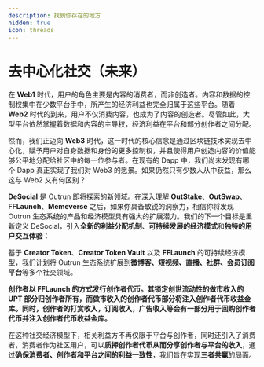 ```yaml
---
description: 找到你存在的地方
hidden: true
icon: threads
---
```


# 去中心化社交（未来）

在 **Web1** 时代，用户的角色主要是内容的消费者，而非创造者。内容和数据的控制权集中在少数平台手中，所产生的经济利益也完全归属于这些平台。随着 **Web2** 时代的到来，用户不仅消费内容，也成为了内容的创造者。尽管如此，大型平台依然掌握着数据和内容的主导权，经济利益在平台和部分创作者之间分配。

然而，我们正迈向 **Web3** 时代，这一时代的核心信念是通过区块链技术实现去中心化，赋予用户对自身数据和身份的更多控制权，并且使得用户创造内容的价值能够公平地分配给社区中的每一位参与者。在现有的 Dapp 中，我们尚未发现有哪个 Dapp 真正实现了我们对 Web3 的愿景。如果仍然只有少数人从中获益，那么这与 Web2 又有何区别？

**DeSocial** 是 Outrun 即将探索的新领域。在深入理解 **OutStake**、**OutSwap**、**FFLaunch**、**Memeverse** 之后，如果你具备敏锐的洞察力，相信你将发现 Outrun 生态系统的产品和经济模型具有强大的扩展潜力。我们的下一个目标是重新定义 DeSocial，引入**全新的利益分配机制**、**可持续发展的经济模式**和**独特的用户交互体验：**

基于 **Creator Token**、**Creator Token Vault** 以及 **FFLaunch** 的可持续经济模型，我们计划将 Outrun 生态系统扩展到**微博客、短视频、直播、社群、会员订阅平台**等多个社交领域。

**创作者以 FFLaunch 的方式发行创作者代币。其锁定创世流动性的做市收入的 UPT 部分归创作者所有，而做市收入的创作者代币部分将注入创作者代币收益金库。同时，创作者的打赏收入，订阅收入，广告收入等会有一部分用于回购创作者代币并注入创作者代币收益金库。**

在这种社交经济模型下，相关利益方不再仅限于平台与创作者，同时还引入了消费者，消费者作为社区用户，可以**质押创作者代币从而分享创作者与平台的收入**，通过**确保消费者、创作者和平台之间的利益一致性**，我们旨在实现**三者共赢**的局面。
